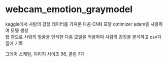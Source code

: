 # webcam_emotion_graymodel
kaggle에서 사람의 감정 데이터를 가져온 다음 CNN 모델 optimizer adam을 사용하여 모델 생성  
웹 캠으로 사람의 얼굴을 인식한 다음 모델을 적용하여 사람의 감정을 분석하고 csv파일에 기록   

그레이 스케일, 이미지 사이즈 96, 콜럼 7개
